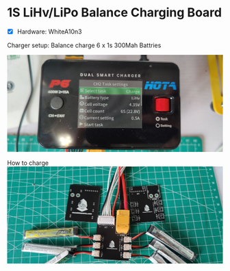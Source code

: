 # 1S LiHv/LiPo Balance Charging Board

- [x] Hardware: WhiteA10n3

Charger setup: Balance charge 6 x 1s 300Mah Battries

![settings](/pics/settings.jpg)   

How to charge
![charge](/pics/IMG_20210706_121221.jpg)   
